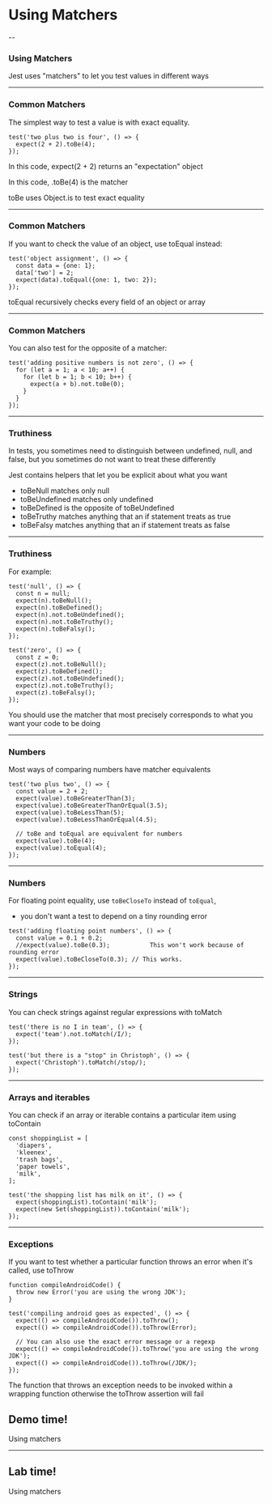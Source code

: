 # Using Matchers

--
### Using Matchers
Jest uses "matchers" to let you test values in different ways

---
### Common Matchers
The simplest way to test a value is with exact equality.
```
test('two plus two is four', () => {
  expect(2 + 2).toBe(4);
});
```
In this code, expect(2 + 2) returns an "expectation" object

In this code, .toBe(4) is the matcher

toBe uses Object.is to test exact equality

---
### Common Matchers
If you want to check the value of an object, use toEqual instead:
```
test('object assignment', () => {
  const data = {one: 1};
  data['two'] = 2;
  expect(data).toEqual({one: 1, two: 2});
});
```
toEqual recursively checks every field of an object or array

---
### Common Matchers
You can also test for the opposite of a matcher:
```
test('adding positive numbers is not zero', () => {
  for (let a = 1; a < 10; a++) {
    for (let b = 1; b < 10; b++) {
      expect(a + b).not.toBe(0);
    }
  }
});
```

---
### Truthiness
In tests, you sometimes need to distinguish between undefined, null, and false, but you sometimes do not want to treat these differently

Jest contains helpers that let you be explicit about what you want

- toBeNull matches only null
- toBeUndefined matches only undefined
- toBeDefined is the opposite of toBeUndefined
- toBeTruthy matches anything that an if statement treats as true
- toBeFalsy matches anything that an if statement treats as false

---
### Truthiness
For example:
```
test('null', () => {
  const n = null;
  expect(n).toBeNull();
  expect(n).toBeDefined();
  expect(n).not.toBeUndefined();
  expect(n).not.toBeTruthy();
  expect(n).toBeFalsy();
});

test('zero', () => {
  const z = 0;
  expect(z).not.toBeNull();
  expect(z).toBeDefined();
  expect(z).not.toBeUndefined();
  expect(z).not.toBeTruthy();
  expect(z).toBeFalsy();
});
```

You should use the matcher that most precisely corresponds to what you want your code to be doing

---
### Numbers
Most ways of comparing numbers have matcher equivalents
```
test('two plus two', () => {
  const value = 2 + 2;
  expect(value).toBeGreaterThan(3);
  expect(value).toBeGreaterThanOrEqual(3.5);
  expect(value).toBeLessThan(5);
  expect(value).toBeLessThanOrEqual(4.5);

  // toBe and toEqual are equivalent for numbers
  expect(value).toBe(4);
  expect(value).toEqual(4);
});
```

---
### Numbers
For floating point equality, use `toBeCloseTo` instead of `toEqual`,
- you don't want a test to depend on a tiny rounding error

```
test('adding floating point numbers', () => {
  const value = 0.1 + 0.2;
  //expect(value).toBe(0.3);           This won't work because of rounding error
  expect(value).toBeCloseTo(0.3); // This works.
});
```

---
### Strings
You can check strings against regular expressions with toMatch
```
test('there is no I in team', () => {
  expect('team').not.toMatch(/I/);
});

test('but there is a "stop" in Christoph', () => {
  expect('Christoph').toMatch(/stop/);
});
```

---
### Arrays and iterables
You can check if an array or iterable contains a particular item using toContain
```
const shoppingList = [
  'diapers',
  'kleenex',
  'trash bags',
  'paper towels',
  'milk',
];

test('the shopping list has milk on it', () => {
  expect(shoppingList).toContain('milk');
  expect(new Set(shoppingList)).toContain('milk');
});
```

---
### Exceptions
If you want to test whether a particular function throws an error when it's called, use toThrow
```
function compileAndroidCode() {
  throw new Error('you are using the wrong JDK');
}

test('compiling android goes as expected', () => {
  expect(() => compileAndroidCode()).toThrow();
  expect(() => compileAndroidCode()).toThrow(Error);

  // You can also use the exact error message or a regexp
  expect(() => compileAndroidCode()).toThrow('you are using the wrong JDK');
  expect(() => compileAndroidCode()).toThrow(/JDK/);
});
```

The function that throws an exception needs to be invoked within a wrapping function otherwise the toThrow assertion will fail


<!-- .slide: data-background="url('images/demo.jpg')" data-background-size="cover" --> 
<!-- .slide: class="lab" -->
## Demo time!
Using matchers

---
<!-- .slide: data-background="url('images/lab2.jpg')" data-background-size="cover"  --> 
<!-- .slide: class="lab" -->
## Lab time!
Using matchers